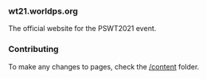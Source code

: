 ### wt21.worldps.org

The official website for the PSWT2021 event.

### Contributing

To make any changes to pages, check the [/content](/content) folder.
